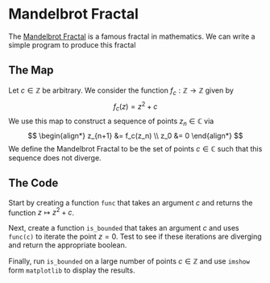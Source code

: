 # Mandelbrot Fractal

The [Mandelbrot Fractal](https://en.wikipedia.org/wiki/Mandelbrot_set) is a famous fractal in mathematics. We can write a simple program to produce this fractal

## The Map

Let $c \in \mathbb{Z}$ be arbitrary. We consider the function $f_c : \mathbb{Z} \to \mathbb{Z}$ given by
$$ f_c(z) = z^2 + c $$
We use this map to construct a sequence of points $z_n \in \mathbb{C}$ via
$$ \begin{align*}
    z_{n+1} &= f_c(z_n) \\
    z_0 &= 0
\end{align*} $$
We define the Mandelbrot Fractal to be the set of points $c \in \mathbb{C}$ such that this sequence does not diverge.

## The Code

Start by creating a function `func` that takes an argument $c$ and returns the function $z \mapsto z^2 + c$.

Next, create a function `is_bounded` that takes an argument $c$ and uses `func(c)` to iterate the point $z = 0$. Test to see if these iterations are diverging and return the appropriate boolean.

Finally, run `is_bounded` on a large number of points $c \in \mathbb{Z}$ and use `imshow` form `matplotlib` to display the results.